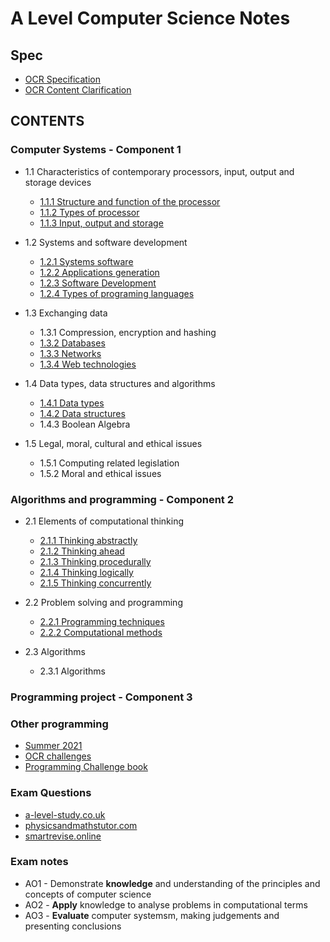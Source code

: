 # A Level Computer Science Notes

## Spec
- [OCR Specification](https://github.com/JachymT/a-level-cs-blog/blob/main/ocr-a-level-specification-h446.pdf)
- [OCR Content Clarification](https://github.com/JachymT/a-level-cs-blog/blob/main/ocr-subject-content-clarification.pdf)

## CONTENTS
### Computer Systems - Component 1
- 1.1 Characteristics of contemporary processors, input, output and storage devices
  - [1.1.1 Structure and function of the processor](https://github.com/JachymT/a-level-cs-blog/tree/main/Computer%20Systems/1.1/1.1.1)
  - [1.1.2 Types of processor](https://github.com/JachymT/a-level-cs-blog/tree/main/Computer%20Systems/1.1/1.1.2)
  - [1.1.3 Input, output and storage](https://github.com/JachymT/a-level-cs-blog/tree/main/Computer%20Systems/1.1/1.1.3)

- 1.2 Systems and software development
  - [1.2.1 Systems software](https://github.com/JachymT/a-level-cs-blog/tree/main/Computer%20Systems/1.2/1.2.1)
  - [1.2.2 Applications generation](https://github.com/JachymT/a-level-cs-blog/tree/main/Computer%20Systems/1.2/1.2.2)
  - [1.2.3 Software Development](https://github.com/JachymT/a-level-cs-blog/tree/main/Computer%20Systems/1.2/1.2.3)
  - [1.2.4 Types of programing languages](https://github.com/JachymT/a-level-cs-blog/tree/main/Computer%20Systems/1.2/1.2.4)

- 1.3 Exchanging data
  - 1.3.1 Compression, encryption and hashing
  - [1.3.2 Databases](https://github.com/JachymT/a-level-cs-blog/tree/main/Computer%20Systems/1.3/1.3.2)
  - [1.3.3 Networks](https://github.com/JachymT/a-level-cs-blog/tree/main/Computer%20Systems/1.3/1.3.3)
  - [1.3.4 Web technologies](https://github.com/JachymT/a-level-cs-blog/tree/main/Computer%20Systems/1.3/1.3.4)

- 1.4 Data types, data structures and algorithms
  - [1.4.1 Data types](https://github.com/JachymT/a-level-cs-blog/tree/main/Computer%20Systems/1.4/1.4.1)
  - [1.4.2 Data structures](https://github.com/JachymT/a-level-cs-blog/tree/main/Computer%20Systems/1.4/1.4.2)
  - 1.4.3 Boolean Algebra

- 1.5 Legal, moral, cultural and ethical issues
  - 1.5.1 Computing related legislation
  - 1.5.2 Moral and ethical issues

### Algorithms and programming - Component 2
- 2.1 Elements of computational thinking
  - [2.1.1 Thinking abstractly](https://github.com/JachymT/a-level-cs-blog/tree/main/Algorithms%20and%20programming/2.1/2.1.1)
  - [2.1.2 Thinking ahead](https://github.com/JachymT/a-level-cs-blog/tree/main/Algorithms%20and%20programming/2.1/2.1.2)
  - [2.1.3 Thinking procedurally](https://github.com/JachymT/a-level-cs-blog/tree/main/Algorithms%20and%20programming/2.1/2.1.3)
  - [2.1.4 Thinking logically](https://github.com/JachymT/a-level-cs-blog/tree/main/Algorithms%20and%20programming/2.1/2.1.4)
  - [2.1.5 Thinking concurrently](https://github.com/JachymT/a-level-cs-blog/tree/main/Algorithms%20and%20programming/2.1/2.1.5)

- 2.2 Problem solving and programming
  - [2.2.1 Programming techniques](https://github.com/JachymT/a-level-cs-blog/tree/main/Algorithms%20and%20programming/2.2/2.2.1)
  - [2.2.2 Computational methods](https://github.com/JachymT/a-level-cs-blog/tree/main/Algorithms%20and%20programming/2.2/2.2.2)

- 2.3 Algorithms
  - 2.3.1 Algorithms

### Programming project - Component 3

### Other programming
- [Summer 2021](https://github.com/JachymT/a-level-cs-blog/tree/main/Code/summer%20work%202021)
- [OCR challenges](https://github.com/JachymT/a-level-cs-blog/tree/main/Code/OCR%20challenges)
- [Programming Challenge book](https://github.com/JachymT/a-level-cs-blog/tree/main/Code/challengeBook)

### Exam Questions
- [a-level-study.co.uk](https://a-level-study.co.uk/computer-science/a-level-computer-science-past-papers/)
- [physicsandmathstutor.com](https://www.physicsandmathstutor.com/computer-science-revision/a-level-ocr/)
- [smartrevise.online](https://smartrevise.online/student/revise/33)

### Exam notes
- AO1 - Demonstrate **knowledge** and understanding of the principles and concepts of computer science
- AO2 - **Apply** knowledge to analyse problems in computational terms
- AO3 - **Evaluate** computer systemsm, making judgements and presenting conclusions
